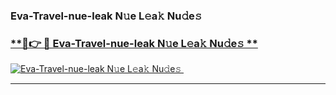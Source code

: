 ### Eva-Travel-nue-leak N𝚞e L𝚎a𝚔 Nu𝚍e𝚜   

### [ **🔗👉 🔴 Eva-Travel-nue-leak N𝚞e L𝚎a𝚔 Nu𝚍e𝚜 **](https://taap.it/xNRuk4)  

[![Eva-Travel-nue-leak N𝚞e L𝚎a𝚔 Nu𝚍e𝚜 ](https://i.imgur.com/0qMVB7G.gif)](https://taap.it/xNRuk4)  

___  
